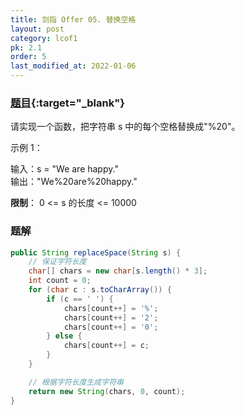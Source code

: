 ```yaml
---
title: 剑指 Offer 05. 替换空格
layout: post
category: lcof1
pk: 2.1
order: 5
last_modified_at: 2022-01-06
---
```


### [题目](https://leetcode.cn/problems/ti-huan-kong-ge-lcof/){:target="_blank"}

请实现一个函数，把字符串 s 中的每个空格替换成"%20"。

示例 1：

输入：s = "We are happy."  
输出："We%20are%20happy."  

**限制**： 0 <= s 的长度 <= 10000

### 题解

```java
public String replaceSpace(String s) {
    // 保证字符长度
    char[] chars = new char[s.length() * 3];
    int count = 0;
    for (char c : s.toCharArray()) {
        if (c == ' ') {
            chars[count++] = '%';
            chars[count++] = '2';
            chars[count++] = '0';
        } else {
            chars[count++] = c;
        }
    }

    // 根据字符长度生成字符串
    return new String(chars, 0, count);
}
```